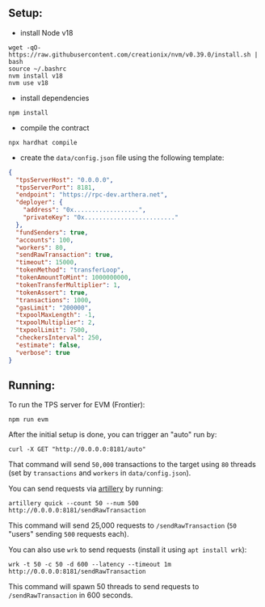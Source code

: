## Setup:

- install Node v18
```shell
wget -qO- https://raw.githubusercontent.com/creationix/nvm/v0.39.0/install.sh | bash
source ~/.bashrc
nvm install v18
nvm use v18
```

- install dependencies
```shell
npm install
```

- compile the contract
```shell
npx hardhat compile
```

- create the `data/config.json` file using the following template:
```json
{
  "tpsServerHost": "0.0.0.0",
  "tpsServerPort": 8181,
  "endpoint": "https://rpc-dev.arthera.net",
  "deployer": {
    "address": "0x..................",
    "privateKey": "0x........................."
  },
  "fundSenders": true,
  "accounts": 100,
  "workers": 80,
  "sendRawTransaction": true,
  "timeout": 15000,
  "tokenMethod": "transferLoop",
  "tokenAmountToMint": 1000000000,
  "tokenTransferMultiplier": 1,
  "tokenAssert": true,
  "transactions": 1000,
  "gasLimit": "200000",
  "txpoolMaxLength": -1,
  "txpoolMultiplier": 2,
  "txpoolLimit": 7500,
  "checkersInterval": 250,
  "estimate": false,
  "verbose": true
}
```

## Running:

To run the TPS server for EVM (Frontier):

```shell
npm run evm
```

After the initial setup is done, you can trigger an "auto" run by:
```shell
curl -X GET "http://0.0.0.0:8181/auto"
```

That command will send `50,000` transactions to the target using `80` threads (set by `transactions` and `workers` in `data/config.json`).


You can send requests via [artillery](https://www.artillery.io/docs/get-started/get-artillery) by running:
```shell
artillery quick --count 50 --num 500 http://0.0.0.0:8181/sendRawTransaction
```
This command will send 25,000 requests to `/sendRawTransaction` (`50` "users" sending `500` requests each).

You can also use `wrk`  to send requests (install it using `apt install wrk`):
```
wrk -t 50 -c 50 -d 600 --latency --timeout 1m http://0.0.0.0:8181/sendRawTransaction
```
This command will spawn 50 threads to send requests to `/sendRawTransaction` in 600 seconds.
